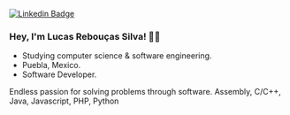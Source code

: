 
[![Linkedin Badge](https://img.shields.io/badge/-LinkedIn-blue?style=flat&logo=Linkedin&logoColor=white&link=https://)](https://www.linkedin.com/in/lucasreb/)

### Hey, I'm Lucas Rebouças Silva! 👋🏽

- Studying computer science & software engineering.
- Puebla, Mexico.
- Software Developer.

Endless passion for solving problems through software.
Assembly, C/C++, Java, Javascript, PHP, Python
